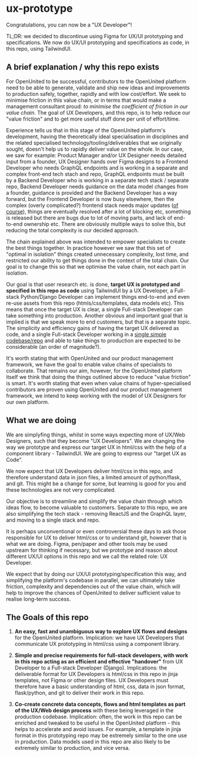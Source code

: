 # ux-prototype

Congratulations, you can now be a "UX Developer"!

TL;DR: we decided to discontinue using Figma for UX/UI prototyping and specifications. We now do UX/UI prototyping and specifications as code, in this repo, using TailwindUI. 

## A brief explanation / why this repo exists

For OpenUnited to be successful, contributors to the OpenUnited platform need to be able to generate, validate and ship new ideas and improvements to production safely, together, rapidly and with low cost/effort. We seek to minimise friction in this value chain, or in terms that would make a management consultant proud: _to minimise the coefficient of friction in our value chain_. The goal of UX Developers, and this repo, is to help reduce our "value friction" and to get more useful stuff done per unit of effort/time. 

Experience tells us that in this stage of the OpenUnited platform's development, having the theoretically ideal specialisation in disciplines and the related specialised technology/tooling/deliverables that we originally sought, doesn't help us to rapidly deliver value on the whole. In our case, we saw for example: Product Manager and/or UX Designer needs detailed input from a founder, UX Designer hands over Figma designs to a Frontend Developer who needs GraphQL endpoints and is working in a separate and complex front-end tech stach and repo, GraphQL endpoints must be built by a Backend Developer who is working in a separate tech stack / separate repo, Backend Developer needs guidance on the data model changes from a founder, guidance is provided and the Backend Developer has a way forward, but the Frontend Developer is now busy elsewhere, then the complex (overly complicated?) frontend stack needs major updates ([of course](https://www.youtube.com/watch?v=Uo3cL4nrGOk)), things are eventually resolved after a lot of blocking etc, something is released but there are bugs due to lot of moving parts, and lack of end-to-end ownership etc. There are obviously multiple ways to solve this, but reducing the total complexity is our decided approach.

The chain explained above was intended to empower specialists to create the best things together. In practice however we saw that this set of "optimal in isolation" things created unnecessary complexity, lost time, and restricted our ability to get things done in the context of the total chain. Our goal is to change this so that we optimise the value chain, not each part in isolation.

Our goal is that user research etc. is done, **target UX is prototyped and specified in this repo as code** using TailwindUI by a UX Developer, a Full-stack Python/Django Developer can implement things end-to-end and even re-use assets from this repo (htmls/css/templates, data models etc). This means that once the target UX is clear, a single Full-stack Developer can take something into production. Another obvious and important goal that is implied is that we speak more to end customers, but that is a separate topic. The simplicity and efficiency gains of having the target UX delivered as code, and a single Full-stack Developer working in a [single simple codebase/repo](https://github.com/OpenUnited/platform) and able to take things to production are expected to be considerable (an order of magnitude?).

It's worth stating that with OpenUnited and our product management framework, we have the goal to enable value chains of specialists to collaborate. That remains our aim, however, for the OpenUnited platform itself we think that doing the things outlined above to reduce "value friction" is smart. It's worth stating that even when value chains of hyper-specialised contributors are proven using OpenUnited and our product management framework, we intend to keep working with the model of UX Designers for our own platform.

## What we are doing

We are simplyfing things, whilst in some ways expecting more of UX/Web Designers, such that they become "UX Developers". We are changing the way we prototype and express our target UX in html/css with the help of a component library - TailwindUI. We are going to express our "target UX as Code".

We now expect that UX Developers deliver html/css in this repo, and therefore understand data in json files, a limited amount of python/flask, and git. This might be a change for some, but learning is good for you and these technologies are not very complicated.

Our objective is to streamline and simplify the value chain through which ideas flow, to become valuable to customers. Separate to this repo, we are also simplifying the tech stack - removing ReactJS and the GraphQL layer, and moving to a single stack and repo.

It is perhaps unconventional or even controversial these days to ask those responsible for UX to deliver html/css or to understand git, however that is what we are doing. Figma, pen/paper and other tools may be used upstream for thinking if necessary, but we prototype and reason about different UX/UI options in this repo and we call the related role: UX Developer.

We expect that by doing our UX/UI prototyping/specification this way, and simplifying the platform's codebase in parallel, we can ultimately take friction, complexity and dependencies out of the value chain, which will help to improve the chances of OpenUnited to deliver sufficient value to realise long-term success.

## The Goals of this repo

1) **An easy, fast and unambiguous way to explore UX flows and designs** for the OpenUnited platform. Implication: we have UX Developers that communicate UX prototyping in html/css using a component library. 

2) **Simple and precise requirements for full-stack developers, with work in this repo acting as an efficient and effective "handover"** from UX Developer to a Full-stack Developer (Django). Implications: the deliverable format for UX Developers is html/css in this repo in jinja templates, not Figma or other design files. UX Developers must therefore have a basic understanding of html, css, data in json format, flask/python, and git to deliver their work in this repo.

3) **Co-create concrete data concepts, flows and html templates as part of the UX/Web design process** with these being leveraged in the production codebase. Implication: often, the work in this repo can be enriched and tweaked to be useful in the OpenUnited platform - this helps to accelerate and avoid issues. For example, a template in jinja format in this prototyping repo may be extremely similar to the one use in production. Data models used in this repo are also likely to be extremely similar to production, and vice versa.
